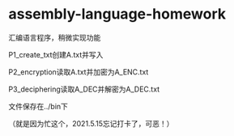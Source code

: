 # assembly-language-homework
汇编语言程序，稍微实现功能

P1_create_txt创建A.txt并写入

P2_encryption读取A.txt并加密为A_ENC.txt

P3_deciphering读取A_DEC并解密为A_DEC.txt

文件保存在../bin下

（就是因为忙这个，2021.5.15忘记打卡了，可恶！）
